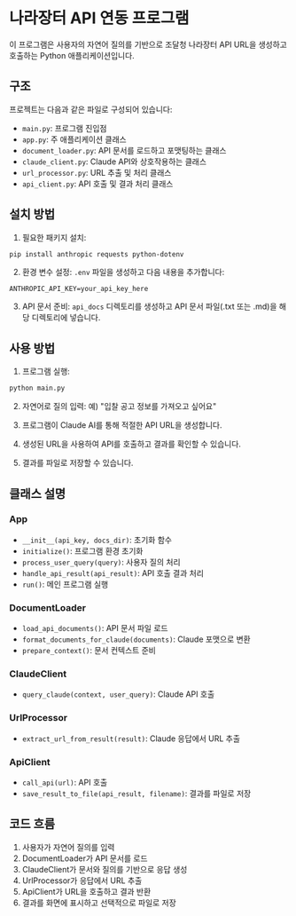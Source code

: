 # 나라장터 API 연동 프로그램

이 프로그램은 사용자의 자연어 질의를 기반으로 조달청 나라장터 API URL을 생성하고 호출하는 Python 애플리케이션입니다.

## 구조

프로젝트는 다음과 같은 파일로 구성되어 있습니다:

- `main.py`: 프로그램 진입점
- `app.py`: 주 애플리케이션 클래스
- `document_loader.py`: API 문서를 로드하고 포맷팅하는 클래스
- `claude_client.py`: Claude API와 상호작용하는 클래스
- `url_processor.py`: URL 추출 및 처리 클래스
- `api_client.py`: API 호출 및 결과 처리 클래스

## 설치 방법

1. 필요한 패키지 설치:
```bash
pip install anthropic requests python-dotenv
```

2. 환경 변수 설정:
`.env` 파일을 생성하고 다음 내용을 추가합니다:
```
ANTHROPIC_API_KEY=your_api_key_here
```

3. API 문서 준비:
`api_docs` 디렉토리를 생성하고 API 문서 파일(.txt 또는 .md)을 해당 디렉토리에 넣습니다.

## 사용 방법

1. 프로그램 실행:
```bash
python main.py
```

2. 자연어로 질의 입력:
예) "입찰 공고 정보를 가져오고 싶어요"

3. 프로그램이 Claude AI를 통해 적절한 API URL을 생성합니다.

4. 생성된 URL을 사용하여 API를 호출하고 결과를 확인할 수 있습니다.

5. 결과를 파일로 저장할 수 있습니다.

## 클래스 설명

### App
- `__init__(api_key, docs_dir)`: 초기화 함수
- `initialize()`: 프로그램 환경 초기화
- `process_user_query(query)`: 사용자 질의 처리
- `handle_api_result(api_result)`: API 호출 결과 처리
- `run()`: 메인 프로그램 실행

### DocumentLoader
- `load_api_documents()`: API 문서 파일 로드
- `format_documents_for_claude(documents)`: Claude 포맷으로 변환
- `prepare_context()`: 문서 컨텍스트 준비

### ClaudeClient
- `query_claude(context, user_query)`: Claude API 호출

### UrlProcessor
- `extract_url_from_result(result)`: Claude 응답에서 URL 추출

### ApiClient
- `call_api(url)`: API 호출
- `save_result_to_file(api_result, filename)`: 결과를 파일로 저장

## 코드 흐름

1. 사용자가 자연어 질의를 입력
2. DocumentLoader가 API 문서를 로드
3. ClaudeClient가 문서와 질의를 기반으로 응답 생성
4. UrlProcessor가 응답에서 URL 추출
5. ApiClient가 URL을 호출하고 결과 반환
6. 결과를 화면에 표시하고 선택적으로 파일로 저장